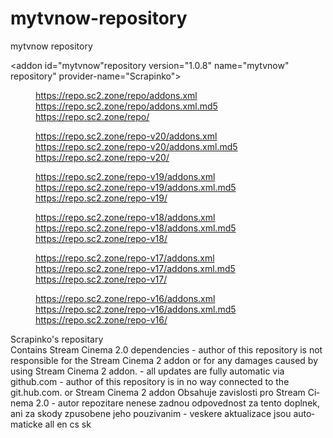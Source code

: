 # mytvnow-repository
mytvnow repository
<?xml version="1.0" encoding="UTF-8"?>
<addon id="mytvnow"repository
  version="1.0.8"
  name="mytvnow" repository"
  provider-name="Scrapinko">
  <extension point="xbmc.addon.repository"
    name="Scrapinko repo">
    <dir>
      <info compressed="false">https://repo.sc2.zone/repo/addons.xml</info>
      <checksum>https://repo.sc2.zone/repo/addons.xml.md5</checksum>
      <datadir zip="true">https://repo.sc2.zone/repo/</datadir>
    </dir>
    <dir minversion="19.9.0">
      <info compressed="false">https://repo.sc2.zone/repo-v20/addons.xml</info>
      <checksum>https://repo.sc2.zone/repo-v20/addons.xml.md5</checksum>
      <datadir zip="true">https://repo.sc2.zone/repo-v20/</datadir>
    </dir>
    <dir minversion="18.9.0" maxversion="19.9.0">
      <info compressed="false">https://repo.sc2.zone/repo-v19/addons.xml</info>
      <checksum>https://repo.sc2.zone/repo-v19/addons.xml.md5</checksum>
      <datadir zip="true">https://repo.sc2.zone/repo-v19/</datadir>
    </dir>
    <dir minversion="17.9.0" maxversion="18.9.0">
      <info compressed="false">https://repo.sc2.zone/repo-v18/addons.xml</info>
      <checksum>https://repo.sc2.zone/repo-v18/addons.xml.md5</checksum>
      <datadir zip="true">https://repo.sc2.zone/repo-v18/</datadir>
    </dir>
    <dir minversion="16.9.0" maxversion="17.9.0">
      <info compressed="false">https://repo.sc2.zone/repo-v17/addons.xml</info>
      <checksum>https://repo.sc2.zone/repo-v17/addons.xml.md5</checksum>
      <datadir zip="true">https://repo.sc2.zone/repo-v17/</datadir>
    </dir>
    <dir minversion="15.9.0" maxversion="16.9.0">
      <info compressed="false">https://repo.sc2.zone/repo-v16/addons.xml</info>
      <checksum>https://repo.sc2.zone/repo-v16/addons.xml.md5</checksum>
      <datadir zip="true">https://repo.sc2.zone/repo-v16/</datadir>
    </dir>
  </extension>
  <extension point="xbmc.addon.metadata">
    <summary>Scrapinko's repositary</summary>
    <description>
      Contains Stream Cinema 2.0 dependencies
      - author of this repository is not responsible for the Stream Cinema 2 addon
      or for any damages caused by using Stream Cinema 2 addon.
      - all updates are fully automatic via github.com
      - author of this repository is in no way connected to the git.hub.com.
      or Stream Cinema 2 addon
    </description>
    <description lang="cs">
      Obsahuje zavislosti pro Stream Cinema 2.0
      - autor repozitare nenese zadnou odpovednost za tento doplnek, ani za
      skody zpusobene jeho pouzivanim
      - veskere aktualizace jsou automaticke
    </description>
    <platform>all</platform>
    <language>en cs sk</language>
  </extension>
</addon>
